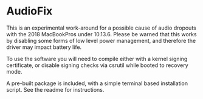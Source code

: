 AudioFix
========

This is an experimental work-around for a possible cause of audio dropouts with
the 2018 MacBookPros under 10.13.6. Please be warned that this works by disabling
some forms of low level power management, and therefore the driver may impact
battery life.

To use the software you will need to compile either with a kernel signing certificate,
or disable signing checks via csrutil while booted to recovery mode.

A pre-built package is included, with a simple terminal based installation script. See
the readme for instructions.
